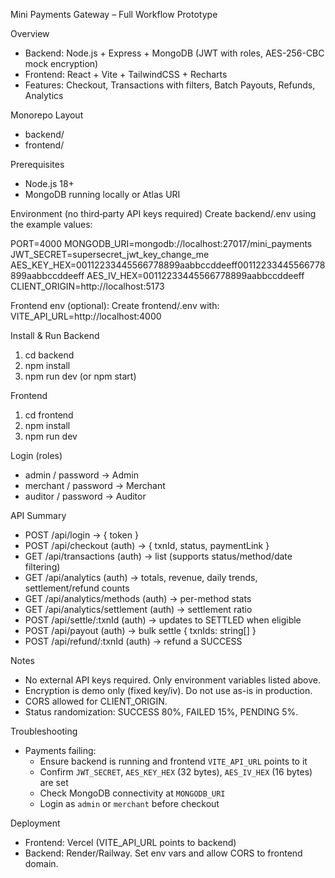 Mini Payments Gateway – Full Workflow Prototype

Overview
- Backend: Node.js + Express + MongoDB (JWT with roles, AES-256-CBC mock encryption)
- Frontend: React + Vite + TailwindCSS + Recharts
- Features: Checkout, Transactions with filters, Batch Payouts, Refunds, Analytics

Monorepo Layout
- backend/
- frontend/

Prerequisites
- Node.js 18+
- MongoDB running locally or Atlas URI

Environment (no third‑party API keys required)
Create backend/.env using the example values:

PORT=4000
MONGODB_URI=mongodb://localhost:27017/mini_payments
JWT_SECRET=supersecret_jwt_key_change_me
AES_KEY_HEX=00112233445566778899aabbccddeeff00112233445566778899aabbccddeeff
AES_IV_HEX=00112233445566778899aabbccddeeff
CLIENT_ORIGIN=http://localhost:5173

Frontend env (optional):
Create frontend/.env with:
VITE_API_URL=http://localhost:4000

Install & Run
Backend
1) cd backend
2) npm install
3) npm run dev (or npm start)

Frontend
1) cd frontend
2) npm install
3) npm run dev

Login (roles)
- admin / password → Admin
- merchant / password → Merchant
- auditor / password → Auditor

API Summary
- POST /api/login -> { token }
- POST /api/checkout (auth) -> { txnId, status, paymentLink }
- GET /api/transactions (auth) -> list (supports status/method/date filtering)
- GET /api/analytics (auth) -> totals, revenue, daily trends, settlement/refund counts
- GET /api/analytics/methods (auth) -> per-method stats
- GET /api/analytics/settlement (auth) -> settlement ratio
- POST /api/settle/:txnId (auth) -> updates to SETTLED when eligible
- POST /api/payout (auth) -> bulk settle { txnIds: string[] }
- POST /api/refund/:txnId (auth) -> refund a SUCCESS

Notes
- No external API keys required. Only environment variables listed above.
- Encryption is demo only (fixed key/iv). Do not use as-is in production.
- CORS allowed for CLIENT_ORIGIN.
- Status randomization: SUCCESS 80%, FAILED 15%, PENDING 5%.

Troubleshooting
- Payments failing:
  - Ensure backend is running and frontend `VITE_API_URL` points to it
  - Confirm `JWT_SECRET`, `AES_KEY_HEX` (32 bytes), `AES_IV_HEX` (16 bytes) are set
  - Check MongoDB connectivity at `MONGODB_URI`
  - Login as `admin` or `merchant` before checkout

Deployment 
- Frontend: Vercel (VITE_API_URL points to backend)
- Backend: Render/Railway. Set env vars and allow CORS to frontend domain.


